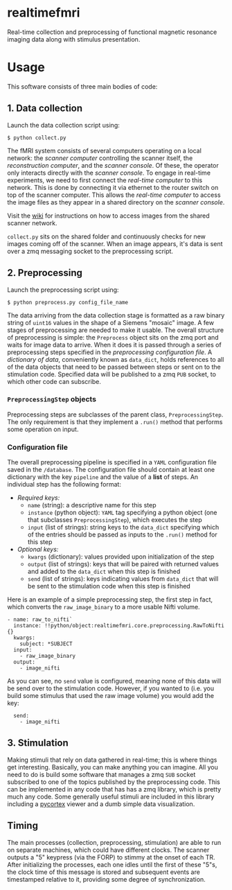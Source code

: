 # realtimefmri

Real-time collection and preprocessing of functional magnetic resonance imaging data along with stimulus presentation.

# Usage

This software consists of three main bodies of code:

## 1. Data collection
Launch the data collection script using:

`$ python collect.py`

The fMRI system consists of several computers operating on a local network: the *scanner computer* controlling the scanner itself, the *reconstruction computer*, and the *scanner console*. Of these, the operator only interacts directly with the *scanner console*. To engage in real-time experiments, we need to first connect the *real-time computer* to this network. This is done by connecting it via ethernet to the router switch on top of the scanner computer. This allows the *real-time computer* to access the image files as they appear in a shared directory on the *scanner console*.

Visit the [wiki](http://www/wiki/Real-time_fMRI) for instructions on how to access images from the shared scanner network.

`collect.py` sits on the shared folder and continuously checks for new images coming off of the scanner. When an image appears, it's data is sent over a zmq messaging socket to the preprocessing script.

## 2. Preprocessing

Launch the preprocessing script using:

`$ python preprocess.py config_file_name`

The data arriving from the data collection stage is formatted as a raw binary string of `uint16` values in the shape of a Siemens "mosaic" image. A few stages of preprocessing are needed to make it usable. The overall structure of preprocessing is simple: the `Preprocess` object sits on the zmq port and waits for image data to arrive. When it does it is passed through a series of preprocessing steps specified in the *preprocessing configuration file*. A *dictionary of data*, conveniently known as `data_dict`, holds references to all of the data objects that need to be passed between steps or sent on to the stimulation code. Specified data will be published to a zmq `PUB` socket, to which other code can subscribe.

### `PreprocessingStep` objects
Preprocessing steps are subclasses of the parent class, `PreprocessingStep`. The only requirement is that they implement a `.run()` method that performs some operation on input.

### Configuration file
The overall preprocessing pipeline is specified in a `YAML` configuration file saved in the `/database`. The configuration file should contain at least one dictionary with the key `pipeline` and the value of a **list** of steps. An individual step has the following format:

- *Required keys:*
  - `name` (string): a descriptive name for this step
  - `instance` (python object): `YAML` tag specifying a python object (one that subclasses `PreprocessingStep`), which executes the step
  - `input` (list of strings): string keys to the `data_dict` specifying which of the entries should be passed as inputs to the `.run()` method for this step
- *Optional keys:*
  - `kwargs` (dictionary): values provided upon initialization of the step
  - `output` (list of strings): keys that will be paired with returned values and added to the `data_dict` when this step is finished
  - `send` (list of strings): keys indicating values from `data_dict` that will be sent to the stimulation code when this step is finished

Here is an example of a simple preprocessing step, the first step in fact, which converts the `raw_image_binary` to a more usable Nifti volume.

```
- name: raw_to_nifti`
  instance: !!python/object:realtimefmri.core.preprocessing.RawToNifti {}
  kwargs:
    subject: *SUBJECT
  input:
    - raw_image_binary
  output:
    - image_nifti
```

As you can see, no `send` value is configured, meaning none of this data will be send over to the stimulation code. However, if you wanted to (i.e. you build some stimulus that used the raw image volume) you would add the key:

```
  send:
    - image_nifti
```

## 3. Stimulation

Making stimuli that rely on data gathered in real-time; this is where things get interesting. Basically, you can make anything you can imagine. All you need to do is build some software that manages a zmq `SUB` socket subscribed to one of the topics published by the preprocessing code. This can be implemented in any code that has has a zmq library, which is pretty much any code. Some generally useful stimuli are included in this library including a [pycortex](https://github.com/gallantlab/pycortex) viewer and a dumb simple data visualization.

## Timing
The main processes (collection, preprocessing, stimulation) are able to run on separate machines, which could have different clocks. The scanner outputs a "5" keypress (via the FORP) to stimmy at the onset of each TR. After initializing the processes, each one idles until the first of these "5"s, the clock time of this message is stored and subsequent events are timestamped relative to it, providing some degree of synchronization.